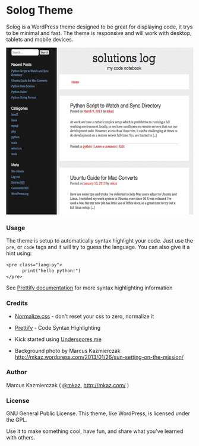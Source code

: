 
# Solog Theme

Solog is a WordPress theme designed to be great for displaying code, it trys to be minimal and fast. The theme is responsive and will work with desktop, tablets and mobile devices.

<img src="screenshot.png" width="600" height="450" alt="Theme screenshot">


### Usage

The theme is setup to automatically syntax highlight your code. Just use the `pre`, or `code` tags and it will try to guess the language. You can also give it a hint using:

    <pre class="lang-py">
		  print("hello python!")
    </pre>


See [Prettify documentation](http://code.google.com/p/google-code-prettify/wiki/GettingStarted) for more syntax highlighting information


### Credits

  * [Normalize.css](http://necolas.github.com/normalize.css/) - don't reset your css to zero, normalize it

  * [Prettify](http://code.google.com/p/google-code-prettify/) - Code Syntax Highlighting

  * Kick started using [Underscores.me](http://underscores.me/)

  * Background photo by Marcus Kazmierczak
    http://mkaz.wordpress.com/2013/01/26/sun-setting-on-the-mission/


### Author

Marcus Kazmierczak ( [@mkaz](http://twitter.com/mkaz), http://mkaz.com/ )


### License

GNU General Public License.
This theme, like WordPress, is licensed under the GPL.

Use it to make something cool, have fun, and share what you've learned with others.
